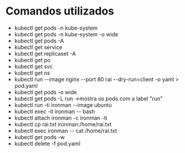 # Comandos utilizados 
* kubectl get pods -n kube-system
* kubectl get pods -n kube-system -o wide
* kubectl get pods -A
* kubectl get service
* kubectl get replicaset -A
* kubectl get po
* kubectl get svc
* kubectl get ns
* kubectl run --image nginx --port 80 rai --dry-run=client -o yaml > pod.yaml
* kubectl get pods -o wide
* kubectl get pods -L run  ->mostra os pods com a label "run"
* kubectl run -ti ironman --image ubuntu
* kubectl exec -it ironman -- bash
* kubectl attach ironman -c ironman -ti
* kubectl cp rai.txt  ironman:/home/rai.txt
* kubectl exec ironman -- cat /home/rai.txt
* kubectl get pods -w
* kubectl delete -f pod.yaml
